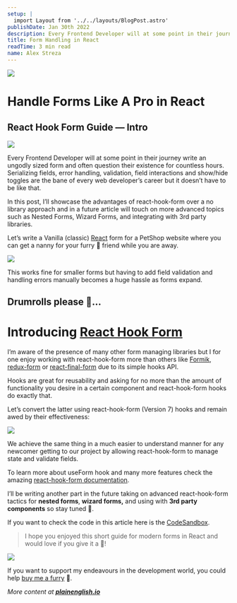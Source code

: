 ```yaml
---
setup: |
  import Layout from '../../layouts/BlogPost.astro'
publishDate: Jan 30th 2022
description: Every Frontend Developer will at some point in their journey write an ungodly sized form and often question their existence for countless hours. Serializing fields, error handling, validation, field…
title: Form Handling in React
readTime: 3 min read
name: Alex Streza
---
```


![](https://miro.medium.com/max/1400/0*hDpM-JD1QbJ_u-JU)

# Handle Forms Like A Pro in React

## React Hook Form Guide — Intro

![](https://miro.medium.com/max/1154/0*VLNo4knW1GOmcr8s.png)

Every Frontend Developer will at some point in their journey write an ungodly sized form and often question their existence for countless hours. Serializing fields, error handling, validation, field interactions and show/hide toggles are the bane of every web developer’s career but it doesn’t have to be like that.

In this post, I’ll showcase the advantages of react-hook-form over a no library approach and in a future article will touch on more advanced topics such as Nested Forms, Wizard Forms, and integrating with 3rd party libraries.

Let’s write a Vanilla (classic) [React](https://reactjs.org/) form for a PetShop website where you can get a nanny for your furry 🐶 friend while you are away.

![](https://miro.medium.com/max/1400/1*5IKA4AzxO37WT588Tw-_tA.png)

This works fine for smaller forms but having to add field validation and handling errors manually becomes a huge hassle as forms expand.

## Drumrolls please 🥁…

# Introducing [React Hook Form](https://react-hook-form.com/)

I’m aware of the presence of many other form managing libraries but I for one enjoy working with react-hook-form more than others like [Formik](https://formik.org/), [redux-form](https://redux-form.com/) or [react-final-form](https://final-form.org/react) due to its simple hooks API.

Hooks are great for reusability and asking for no more than the amount of functionality you desire in a certain component and react-hook-form hooks do exactly that.

Let’s convert the latter using react-hook-form (Version 7) hooks and remain awed by their effectiveness:

![](https://miro.medium.com/max/1400/1*28n5KI6hb0X6kU6TGpwJng.png)

We achieve the same thing in a much easier to understand manner for any newcomer getting to our project by allowing react-hook-form to manage state and validate fields.

To learn more about useForm hook and many more features check the amazing [react-hook-form documentation](https://react-hook-form.com/api/useform/).

I’ll be writing another part in the future taking on advanced react-hook-form tactics for **nested forms**, **wizard forms,** and using with **3rd party components** so stay tuned 🚀.

If you want to check the code in this article here is the [CodeSandbox](https://codesandbox.io/s/react-hook-form-hjb5w?file=/src/App.js).

> I hope you enjoyed this short guide for modern forms in React and would love if you give it a 🦄!

![](https://miro.medium.com/max/1400/0*O349aOSfdcLrrqyt.jpg)

If you want to support my endeavours in the development world, you could help [buy me a furry](https://www.buymeacoffee.com/snappy.guy) 🐶.

_More content at_ [**_plainenglish.io_**](http://plainenglish.io/)

